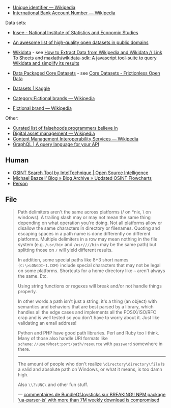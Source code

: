 - [Unique identifier — Wikipedia](https://en.wikipedia.org/wiki/Unique_identifier)
- [International Bank Account Number — Wikipedia](https://en.wikipedia.org/wiki/International_Bank_Account_Number)

Data sets:

- [Insee - National Institute of Statistics and Economic Studies](https://www.insee.fr/en/accueil)
- [An awesome list of high-quality open datasets in public domains](https://github.com/caesar0301/awesome-public-datasets)
- [Wikidata](https://www.wikidata.org/wiki/Wikidata:Main_Page) - see [How to Extract Data from Wikipedia and Wikidata // Link To Sheets](https://linktosheets.com/extract-data-from-wikipedia-wikidata/) and [maxlath/wikidata-sdk: A javascript tool-suite to query Wikidata and simplify its results](https://github.com/maxlath/wikidata-sdk)
- [Data Packaged Core Datasets](https://github.com/datasets) - see [Core Datasets - Frictionless Open Data](http://data.okfn.org/roadmap/core-datasets)
- [Datasets | Kaggle](https://www.kaggle.com/datasets)

- [Category:Fictional brands — Wikipedia](https://en.wikipedia.org/wiki/Category:Fictional_brands)
- [Fictional brand — Wikipedia](https://en.wikipedia.org/wiki/Fictional_brand)

Other:

- [Curated list of falsehoods programmers believe in](https://github.com/kdeldycke/awesome-falsehood)
- [Digital asset management — Wikipedia](https://en.wikipedia.org/wiki/Digital_asset_management)
- [Content Management Interoperability Services — Wikipedia](https://en.wikipedia.org/wiki/Content_Management_Interoperability_Services)
- [GraphQL | A query language for your API](http://graphql.org/)

## Human

- [OSINT Search Tool by IntelTechnique | Open Source Intelligence](https://inteltechniques.com/menu.html)
- [Michael Bazzell' Blog  » Blog Archive   » Updated OSINT Flowcharts](https://inteltechniques.com/blog/2018/03/06/updated-osint-flowcharts/)
- [Person](./Person/Person.md)

## File

> Path delimiters aren't the same across platforms (/ on \*nix, \\ on windows). A trailing slash may or may not mean the same thing depending on what operation you're doing. Not all platforms allow or disallow the same characters in directory or filenames. Quoting and escaping spaces in a path name is done differently on different platforms. Multiple delimiters in a row may mean nothing in the file system (e.g. `/usr/bin` and `/usr////bin` may be the same path) but splitting those on `/` will yield different results.
>
> In addition, some special paths like 8+3 short names `(C:\>LONGDI~1.COM)` include special characters that may not be legal on some platforms. Shortcuts for a home directory like `~` aren't always the same. Etc.
>
> Using string functions or regexes will break and/or not handle things properly.
>
> In other words a path isn't just a string, it's a thing (an object) with semantics and behaviors that are best parsed by a library, which handles all the edge cases and implements all the POSIX/ISO/RFC crap and is well tested so you don't have to worry about it. Just like validating an email address!
>
> Python and PHP have good path libraries. Perl and Ruby too I think. Many of those also handle URI formats like `scheme://user@host:port/path/resource` with `password` somewhere in there.
>
> ---
>
> The amount of people who don't realize `\directory\directory\file` is a valid and absolute path on Windows, or what it means, is too damn high.
>
> Also `\\?\UNC\` and other fun stuff.
>
> — [commentaires de BundleOfJoysticks sur BREAKING!! NPM package ‘ua-parser-js’ with more than 7M weekly download is compromised](https://old.reddit.com/r/programming/comments/qdlela/breaking_npm_package_uaparserjs_with_more_than_7m/hhpm8z0/)


